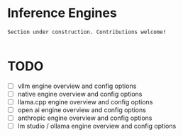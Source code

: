 # Inference Engines

```{attention}
Section under construction. Contributions welcome!
```

```{include} ../../api/summary/inference_engines.md
```

# TODO

- [ ] vllm engine overview and config options
- [ ] native engine overview and config options
- [ ] llama.cpp engine overview and config options
- [ ] open ai engine overview and config options
- [ ] anthropic engine overview and config options
- [ ] lm studio / ollama engine overview and config options
